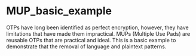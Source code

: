 # MUP_basic_example
OTPs have long been identified as perfect encryption, however, they have limitations that have made them impractical. MUPs (Multiple Use Pads) are reusable OTPs that are practical and ideal. This is a basic example to demonstrate that the removal of  language and plaintext patterns.
